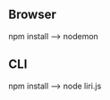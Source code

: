Browser
-------------

npm install --> nodemon

CLI
-------------
 
 npm install --> node liri.js <command>
